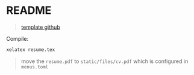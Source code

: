 # README

> [template github](https://github.com/posquit0/Awesome-CV)

Compile:

```sh
xelatex resume.tex
```

> move the `resume.pdf` to `static/files/cv.pdf` which is configured in `menus.toml`
